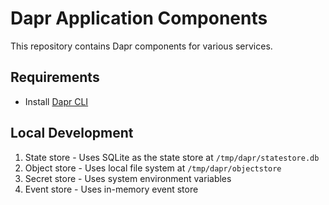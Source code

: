 # Dapr Application Components

This repository contains Dapr components for various services.

## Requirements
- Install [Dapr CLI](https://docs.dapr.io/getting-started/install-dapr-cli/)

## Local Development
1. State store - Uses SQLite as the state store at `/tmp/dapr/statestore.db`
2. Object store - Uses local file system at `/tmp/dapr/objectstore`
3. Secret store - Uses system environment variables
4. Event store - Uses in-memory event store